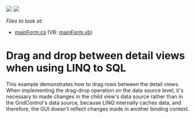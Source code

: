 <!-- default badges list -->
[![](https://img.shields.io/badge/Open_in_DevExpress_Support_Center-FF7200?style=flat-square&logo=DevExpress&logoColor=white)](https://supportcenter.devexpress.com/ticket/details/E1502)
[![](https://img.shields.io/badge/📖_How_to_use_DevExpress_Examples-e9f6fc?style=flat-square)](https://docs.devexpress.com/GeneralInformation/403183)
<!-- default badges end -->
<!-- default file list -->
*Files to look at*:

* [mainForm.cs](./CS/mainForm.cs) (VB: [mainForm.vb](./VB/mainForm.vb))
<!-- default file list end -->
# Drag and drop between detail views when using LINQ to SQL


<p>This example demonstrates how to drag rows between the detail views. When implementing the drag-drop operation on the data source level, it's necessary to made changes in the child view's data source rather than in the GridControl's data source, because LINQ internally caches data, and therefore, the GUI doesn't reflect changes made in another binding context.</p>

<br/>


